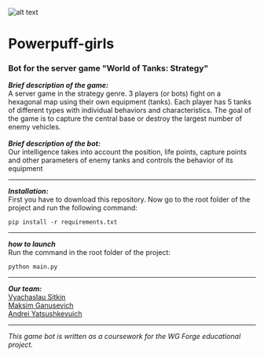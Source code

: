 ![alt text](https://ppg.ellegirl.ru/img/section-one-mob-decor-intro.png)

# Powerpuff-girls

### Bot for the server game "World of Tanks: Strategy"

***Brief description of the game:***
<br>
A server game in the strategy genre.
3 players (or bots) fight on a hexagonal map using their own equipment (tanks). Each player has 5 tanks of different types with individual behaviors and characteristics. The goal of the game is to capture the central base or destroy the largest number of enemy vehicles.
<br>
<br>
***Brief description of the bot:***
<br>
Our intelligence takes into account the position, life points, capture points and other parameters of enemy tanks and controls the behavior of its equipment
***
***Installation:***
<br>
First you have to download this repository.
Now go to the root folder of the project and run the following command:
<br>
```
pip install -r requirements.txt
```
***
***how to launch***
<br>
Run the command in the root folder of the project:
<br>
```
python main.py
```
***
***Our team:***
<br>
[Vyachaslau Sitkin](https://github.com/HardCrabS)
<br>
[Maksim Ganusevich](https://github.com/maksim-ganusevich)
<br>
[Andrei Yatsushkevuich](https://github.com/nutakoooye)
***
*This game bot is written as a coursework for the WG Forge educational project.*

